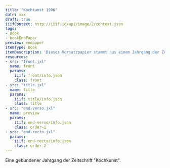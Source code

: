 ```yaml
---
title: "Kochkunst 1906"
date: xxx
draft: true
iiifContext: http://iiif.io/api/image/2/context.json
tags:
- Book
- bookEndPaper
preview: endpaper
itemType: book
itemDescription: 'Dieses Vorsatzpapier stammt aus einem Jahrgang der Zeitschrift "Kochkunst", vom Internationaler Verband der Köche, erschienen 1906 in Frankfurt am Main. <a class="worldcat" href="http://www.worldcat.org/oclc/277227987">&nbsp;</a>'
resources:
- src: "front.jxl"
  name: front
  params:
    iiif: front/info.json
    class: front
- src: "title.jxl"
  name: title
  params:
    iiif: title/info.json
    class: title
- src: "end-verso.jxl"
  name: preview
  params:
    iiif: end-verso/info.json
    class: order-1
- src: "end-recto.jxl"
  params:
    iiif: end-recto/info.json
    class: order-2
---
```

Eine gebundener Jahrgang der Zeitschrift "Kochkunst".

